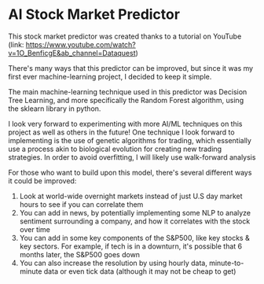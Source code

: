 # AI Stock Market Predictor

This stock market predictor was created thanks to a tutorial on YouTube (link: https://www.youtube.com/watch?v=1O_BenficgE&ab_channel=Dataquest)

There's many ways that this predictor can be improved, but since it was my first ever machine-learning project, I decided to keep it simple.

The main machine-learning technique used in this predictor was Decision Tree Learning, and more specifically the Random Forest algorithm, using the sklearn library in python.

I look very forward to experimenting with more AI/ML techniques on this project as well as others in the future! One technique I look forward to implementing is the use of genetic algorithms for trading, which essentially use a process akin to biological evolution for creating new trading strategies. In order to avoid overfitting, I will likely use walk-forward analysis

For those who want to build upon this model, there's several different ways it could be improved:

  1. Look at world-wide overnight markets instead of just U.S day market hours to see if you can correlate them
  2. You can add in news, by potentially implementing some NLP to analyze sentiment surrounding a company, and how it correlates with the stock over time
  3. You can add in some key components of the S&P500, like key stocks & key sectors. For example, if tech is in a downturn, it's possible that 6 months later, the     S&P500 goes down
  4. You can also increase the resolution by using hourly data, minute-to-minute data or even tick data (although it may not be cheap to get)
     
